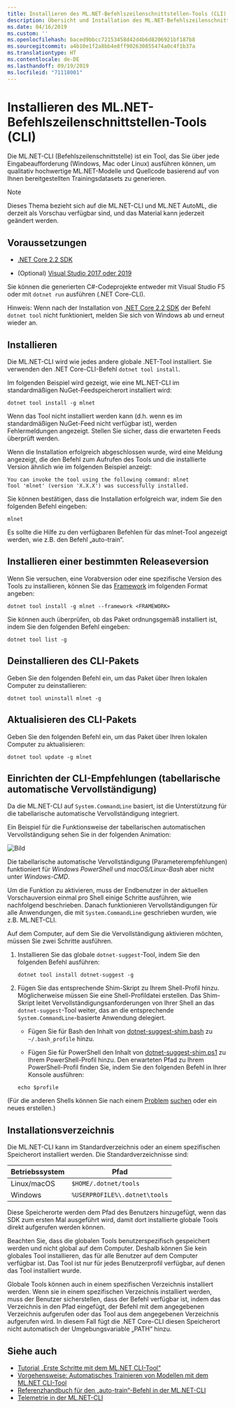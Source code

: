 ```yaml
---
title: Installieren des ML.NET-Befehlszeilenschnittstellen-Tools (CLI)
description: Übersicht und Installation des ML.NET-Befehlszeilenschnittstellen-Tools (CLI)
ms.date: 04/16/2019
ms.custom: ''
ms.openlocfilehash: baced9bbcc72153458d42d4b6d8206921bf187b8
ms.sourcegitcommit: a4b10e1f2a8bb4e8ff902630855474a0c4f1b37a
ms.translationtype: HT
ms.contentlocale: de-DE
ms.lasthandoff: 09/19/2019
ms.locfileid: "71118001"
---
```

# <a name="how-to-install-the-mlnet-command-line-interface-cli-tool"></a>Installieren des ML.NET-Befehlszeilenschnittstellen-Tools (CLI)

Die ML.NET-CLI (Befehlszeilenschnittstelle) ist ein Tool, das Sie über jede Eingabeaufforderung (Windows, Mac oder Linux) ausführen können, um qualitativ hochwertige ML.NET-Modelle und Quellcode basierend auf von Ihnen bereitgestellten Trainingsdatasets zu generieren.

> [!NOTE]
> Dieses Thema bezieht sich auf die ML.NET-CLI und ML.NET AutoML, die derzeit als Vorschau verfügbar sind, und das Material kann jederzeit geändert werden.

## <a name="pre-requisites"></a>Voraussetzungen

- [.NET Core 2.2 SDK](https://dotnet.microsoft.com/download/dotnet-core/2.2)

- (Optional) [Visual Studio 2017 oder 2019](https://visualstudio.microsoft.com/vs/)

Sie können die generierten C#-Codeprojekte entweder mit Visual Studio F5 oder mit `dotnet run` ausführen (.NET Core-CLI).

Hinweis: Wenn nach der Installation von [.NET Core 2.2 SDK](https://dotnet.microsoft.com/download/dotnet-core/2.2) der Befehl `dotnet tool` nicht funktioniert, melden Sie sich von Windows ab und erneut wieder an.

## <a name="install"></a>Installieren

Die ML.NET-CLI wird wie jedes andere globale .NET-Tool installiert. Sie verwenden den .NET Core-CLI-Befehl `dotnet tool install`. 

Im folgenden Beispiel wird gezeigt, wie eine ML.NET-CLI im standardmäßigen NuGet-Feedspeicherort installiert wird:

```dotnetcli
dotnet tool install -g mlnet
```

Wenn das Tool nicht installiert werden kann (d.h. wenn es im standardmäßigen NuGet-Feed nicht verfügbar ist), werden Fehlermeldungen angezeigt. Stellen Sie sicher, dass die erwarteten Feeds überprüft werden.

Wenn die Installation erfolgreich abgeschlossen wurde, wird eine Meldung angezeigt, die den Befehl zum Aufrufen des Tools und die installierte Version ähnlich wie im folgenden Beispiel anzeigt:

```console
You can invoke the tool using the following command: mlnet
Tool 'mlnet' (version 'X.X.X') was successfully installed.
```

Sie können bestätigen, dass die Installation erfolgreich war, indem Sie den folgenden Befehl eingeben:

```console
mlnet
```

Es sollte die Hilfe zu den verfügbaren Befehlen für das mlnet-Tool angezeigt werden, wie z.B. den Befehl „auto-train“.

## <a name="install-a-specific-release-version"></a>Installieren einer bestimmten Releaseversion

Wenn Sie versuchen, eine Vorabversion oder eine spezifische Version des Tools zu installieren, können Sie das [Framework](../../standard/frameworks.md) im folgenden Format angeben:

```dotnetcli
dotnet tool install -g mlnet --framework <FRAMEWORK>
```

Sie können auch überprüfen, ob das Paket ordnungsgemäß installiert ist, indem Sie den folgenden Befehl eingeben:

```dotnetcli
dotnet tool list -g
```

## <a name="uninstall-the-cli-package"></a>Deinstallieren des CLI-Pakets

Geben Sie den folgenden Befehl ein, um das Paket über Ihren lokalen Computer zu deinstallieren:

```dotnetcli
dotnet tool uninstall mlnet -g
```

## <a name="update-the-cli-package"></a>Aktualisieren des CLI-Pakets

Geben Sie den folgenden Befehl ein, um das Paket über Ihren lokalen Computer zu aktualisieren:

```dotnetcli
dotnet tool update -g mlnet
```

## <a name="set-up-cli-suggestions-tab-based-auto-completion"></a>Einrichten der CLI-Empfehlungen (tabellarische automatische Vervollständigung)

Da die ML.NET-CLI auf `System.CommandLine` basiert, ist die Unterstützung für die tabellarische automatische Vervollständigung integriert.

Ein Beispiel für die Funktionsweise der tabellarischen automatischen Vervollständigung sehen Sie in der folgenden Animation:

![Bild](./media/cli-tab-completion.gif)

Die tabellarische automatische Vervollständigung (Parameterempfehlungen) funktioniert für *Windows PowerShell* und *macOS/Linux-Bash* aber nicht unter *Windows-CMD*.

Um die Funktion zu aktivieren, muss der Endbenutzer in der aktuellen Vorschauversion einmal pro Shell einige Schritte ausführen, wie nachfolgend beschrieben. Danach funktionieren Vervollständigungen für alle Anwendungen, die mit `System.CommandLine` geschrieben wurden, wie z.B. ML.NET-CLI.

Auf dem Computer, auf dem Sie die Vervollständigung aktivieren möchten, müssen Sie zwei Schritte ausführen.

1. Installieren Sie das globale `dotnet-suggest`-Tool, indem Sie den folgenden Befehl ausführen:

    ```dotnetcli
    dotnet tool install dotnet-suggest -g
    ```

2. Fügen Sie das entsprechende Shim-Skript zu Ihrem Shell-Profil hinzu. Möglicherweise müssen Sie eine Shell-Profildatei erstellen. Das Shim-Skript leitet Vervollständigungsanforderungen von Ihrer Shell an das `dotnet-suggest`-Tool weiter, das an die entsprechende `System.CommandLine`-basierte Anwendung delegiert.

    - Fügen Sie für Bash den Inhalt von [dotnet-suggest-shim.bash](https://github.com/dotnet/System.CommandLine/blob/master/src/System.CommandLine.Suggest/dotnet-suggest-shim.bash) zu `~/.bash_profile` hinzu.

    - Fügen Sie für PowerShell den Inhalt von [dotnet-suggest-shim.ps1](https://github.com/dotnet/System.CommandLine/blob/master/src/System.CommandLine.Suggest/dotnet-suggest-shim.ps1) zu Ihrem PowerShell-Profil hinzu. Den erwarteten Pfad zu Ihrem PowerShell-Profil finden Sie, indem Sie den folgenden Befehl in Ihrer Konsole ausführen:

    ```console
    echo $profile
    ``` 

(Für die anderen Shells können Sie nach einem [Problem](https://github.com/dotnet/System.CommandLine/issues) [suchen](https://github.com/dotnet/System.CommandLine/issues?q=is%3Aissue+is%3Aopen+label%3A%22shell+suggestion%22) oder ein neues erstellen.)

## <a name="installation-directory"></a>Installationsverzeichnis

Die ML.NET-CLI kann im Standardverzeichnis oder an einem spezifischen Speicherort installiert werden. Die Standardverzeichnisse sind:

| Betriebssystem          | Pfad                          |
|-------------|-------------------------------|
| Linux/macOS | `$HOME/.dotnet/tools`         |
| Windows     | `%USERPROFILE%\.dotnet\tools` |

Diese Speicherorte werden dem Pfad des Benutzers hinzugefügt, wenn das SDK zum ersten Mal ausgeführt wird, damit dort installierte globale Tools direkt aufgerufen werden können.

Beachten Sie, dass die globalen Tools benutzerspezifisch gespeichert werden und nicht global auf dem Computer. Deshalb können Sie kein globales Tool installieren, das für alle Benutzer auf dem Computer verfügbar ist. Das Tool ist nur für jedes Benutzerprofil verfügbar, auf denen das Tool installiert wurde.

Globale Tools können auch in einem spezifischen Verzeichnis installiert werden. Wenn sie in einem spezifischen Verzeichnis installiert werden, muss der Benutzer sicherstellen, dass der Befehl verfügbar ist, indem das Verzeichnis in den Pfad eingefügt, der Befehl mit dem angegebenen Verzeichnis aufgerufen oder das Tool aus dem angegebenen Verzeichnis aufgerufen wird.
In diesem Fall fügt die .NET Core-CLI diesen Speicherort nicht automatisch der Umgebungsvariable „PATH“ hinzu.

## <a name="see-also"></a>Siehe auch

- [Tutorial „Erste Schritte mit dem ML.NET CLI-Tool“](../tutorials/mlnet-cli.md)
- [Vorgehensweise: Automatisches Trainieren von Modellen mit dem ML.NET CLI-Tool](../automate-training-with-cli.md)
- [Referenzhandbuch für den „auto-train“-Befehl in der ML.NET-CLI](../reference/ml-net-cli-reference.md) 
- [Telemetrie in der ML.NET-CLI](../resources/ml-net-cli-telemetry.md)
